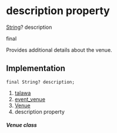 
<div>

# description property

</div>


[String](https://api.flutter.dev/flutter/dart-core/String-class.html)?
description


final




Provides additional details about the venue.



## Implementation

``` language-dart
final String? description;
```







1.  [talawa](../../index.md)
2.  [event_venue](../../models_events_event_venue/)
3.  [Venue](../../models_events_event_venue/Venue-class.md)
4.  description property

##### Venue class







